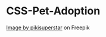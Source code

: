 # CSS-Pet-Adoption

<a href="https://www.freepik.com/free-vector/flat-people-with-pets-pack_14448025.htm#query=pet%20and%20owner%20clipart&position=12&from_view=search&track=ais&uuid=5e4adcf5-2e22-44bb-9862-bf2c913dcde6">Image by pikisuperstar</a> on Freepik
